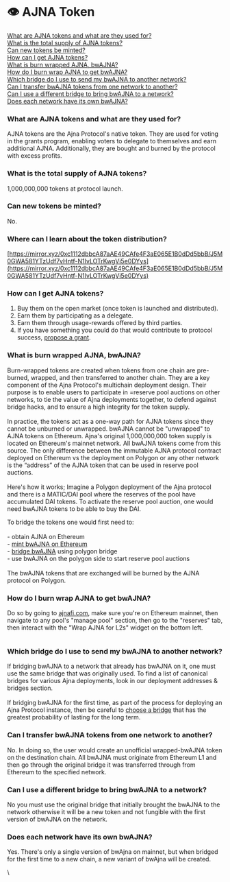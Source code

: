 # 👁️ AJNA Token

[What are AJNA tokens and what are they used for?](ajna-token.md#what-are-ajna-tokens-and-what-are-they-used-for)\
[What is the total supply of AJNA tokens?](ajna-token.md#what-is-the-total-supply-of-ajna-tokens)\
[Can new tokens be minted?](ajna-token.md#can-new-tokens-be-minted)\
[How can I get AJNA tokens?](ajna-token.md#how-can-i-get-ajna-tokens)\
[What is burn wrapped AJNA, bwAJNA?](ajna-token.md#what-is-burn-wrapped-ajna-bwajna)\
[How do I burn wrap AJNA to get bwAJNA?](ajna-token.md#how-do-i-burn-wrap-ajna-to-get-bwajna)\
[Which bridge do I use to send my bwAJNA to another network?](ajna-token.md#which-bridge-do-i-use-to-send-my-bwajna-to-another-network)\
[Can I transfer bwAJNA tokens from one network to another?](ajna-token.md#can-i-transfer-bwajna-tokens-from-one-network-to-another)\
[Can I use a different bridge to bring bwAJNA to a network?](ajna-token.md#can-i-use-a-different-bridge-to-bring-bwajna-to-a-network)\
[Does each network have its own bwAJNA?](ajna-token.md#does-each-network-have-its-own-bwajna)

### What are AJNA tokens and what are they used for?

AJNA tokens are the Ajna Protocol's native token. They are used for voting in the grants program, enabling voters to delegate to themselves and earn additional AJNA. Additionally, they are bought and burned by the protocol with excess profits.

### What is the total supply of AJNA tokens?

1,000,000,000 tokens at protocol launch.

### Can new tokens be minted?

No.

### Where can I learn about the token distribution?

[https://mirror.xyz/0xc1112dbbcA87aAE49CAfe4F3aE065E1B0dDd5bbB/J5M0GWA581YTzUdf7vHntf-N1IvLOTrKwgVi5e0DYys](https://mirror.xyz/0xc1112dbbcA87aAE49CAfe4F3aE065E1B0dDd5bbB/J5M0GWA581YTzUdf7vHntf-N1IvLOTrKwgVi5e0DYys)

### How can I get AJNA tokens?

1. Buy them on the open market (once token is launched and distributed).
2. Earn them by participating as a delegate.
3. Earn them through usage-rewards offered by third parties.
4. If you have something you could do that would contribute to protocol success, [propose a grant](https://forum.ajna.finance/).

### What is burn wrapped AJNA, bwAJNA?

Burn-wrapped tokens are created when tokens from one chain are pre-burned, wrapped, and then transferred to another chain. They are a key component of the Ajna Protocol's multichain deployment design. Their purpose is to enable users to participate in =reserve pool auctions on other networks, to tie the value of Ajna deployments together, to defend against bridge hacks, and to ensure a high integrity for the token supply.\
\
In practice, the tokens act as a one-way path for AJNA tokens since they cannot be unburned or unwrapped. bwAJNA cannot be "unwrapped" to AJNA tokens on Ethereum. Ajna's original 1,000,000,000 token supply is located on Ethereum's mainnet network. All bwAJNA tokens come from this source. The only difference between the immutable AJNA protocol contract deployed on Ethereum vs the deployment on Polygon or any other network is the “address” of the AJNA token that can be used in reserve pool auctions.\
\
Here's how it works; Imagine a Polygon deployment of the Ajna protocol and there is a MATIC/DAI pool where the reserves of the pool have accumulated DAI tokens. To activate the reserve pool auction, one would need bwAJNA tokens to be able to buy the DAI.

To bridge the tokens one would first need to:\
\
\- obtain AJNA on Ethereum\
\- [mint bwAJNA on Ethereum](ajna-token.md#how-do-i-burn-wrap-ajna-to-get-bwajna)\
\- [bridge bwAJNA](ajna-token.md#which-bridge-do-i-use-to-send-my-bwajna-to-another-network) using polygon bridge\
\- use bwAJNA on the polygon side to start reserve pool auctions\
\
The bwAJNA tokens that are exchanged will be burned by the AJNA protocol on Polygon.

### How do I burn wrap AJNA to get bwAJNA?

Do so by going to [ajnafi.com](https://www.ajnafi.com), make sure you're on Ethereum mainnet, then navigate to any pool's "manage pool" section, then go to the "reserves" tab, then interact with the "Wrap AJNA for L2s" widget on the bottom left.

<figure><img src="https://lh7-us.googleusercontent.com/kFlR7WtT1lC6xgYFYO7LlNFjqhI8tQ9VS7m4hc3VTyCLA_crNz-G1RixA9meMoPKCse1TLmGJfU2ajKYXigLUNUZlgR3BtUsYBMvzgM-tNLw_mm5FXo-itINmZ4BhThlPQoHu0DUoTHOsKx0oKY1L3Q" alt=""><figcaption></figcaption></figure>

### Which bridge do I use to send my bwAJNA to another network?

If bridging bwAJNA to a network that already has bwAJNA on it, one must use the same bridge that was originally used. To find a list of canonical bridges for various Ajna deployments, look in our deployment addresses & bridges section.\
\
If bridging bwAJNA for the first time, as part of the process for deploying an Ajna Protocol instance, then be careful to [choose a bridge](https://l2beat.com/bridges/summary) that has the greatest probability of lasting for the long term.

### Can I transfer bwAJNA tokens from one network to another?

No. In doing so, the user would create an unofficial wrapped-bwAJNA token on the destination chain. All bwAJNA must originate from Ethereum L1 and then go through the original bridge it was transferred through from Ethereum to the specified network.

### Can I use a different bridge to bring bwAJNA to a network?

No you must use the original bridge that initially brought the bwAJNA to the network otherwise it will be a new token and not fungible with the first version of bwAJNA on the network.

### Does each network have its own bwAJNA?

Yes. There's only a single version of bwAjna on mainnet, but when bridged for the first time to a new chain, a new variant of bwAjna will be created.

\

